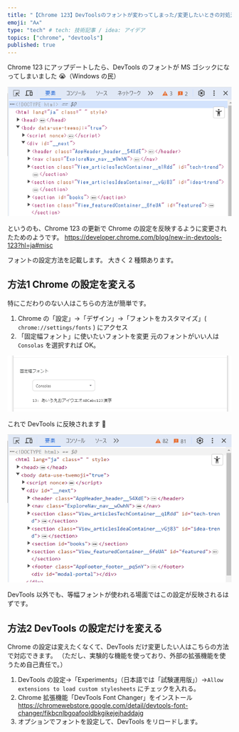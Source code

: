 ```yaml
---
title: "【Chrome 123】DevToolsのフォントが変わってしまった/変更したいときの対処法"
emoji: "🗛"
type: "tech" # tech: 技術記事 / idea: アイデア
topics: ["chrome", "devtools"]
published: true
---
```


Chrome 123 にアップデートしたら、DevTools のフォントが MS ゴシックになってしまいました 😭（Windows の民）

![Chrome DevToolsのスクリーンショット。HTMLがMSゴシックのフォントで描画されている](/images/devtools-font-setting/2024-04-06-20-11-07.png)

というのも、Chrome 123 の更新で Chrome の設定を反映するように変更されたためのようです。
https://developer.chrome.com/blog/new-in-devtools-123?hl=ja#misc

フォントの設定方法を記載します。
大きく 2 種類あります。

## 方法1 Chrome の設定を変える

特にこだわりのない人はこちらの方法が簡単です。

1. Chrome の「設定」→「デザイン」→「フォントをカスタマイズ」( `chrome://settings/fonts` ) にアクセス
2. 「固定幅フォント」に使いたいフォントを変更
元のフォントがいい人は `Consolas` を選択すれば OK。

![Chromeの設定のスクリーンショット。「固定幅フォント」の項目で「Consolas」が選択されている。](/images/devtools-font-setting/2024-04-06-20-17-18.png)

これで DevTools に反映されます 🎉

![Chrome DevToolsのスクリーンショット。HTMLがConsolasのフォントで描画されている](/images/devtools-font-setting/2024-04-06-20-37-21.png)

DevTools 以外でも、等幅フォントが使われる場面ではこの設定が反映されるはずです。

## 方法2 DevTools の設定だけを変える

Chrome の設定は変えたくなくて、DevTools だけ変更したい人はこちらの方法で対応できます。
（ただし、実験的な機能を使っており、外部の拡張機能を使うため自己責任で。）

1. DevTools の設定→「Experiments」（日本語では「試験運用版」）→`Allow extensions to load custom stylesheets` にチェックを入れる。
2. Chrome 拡張機能「DevTools Font Changer」をインストール
https://chromewebstore.google.com/detail/devtools-font-changer/fikbcnlbgoafooldbkgikejejhaddajg
1. オプションでフォントを設定して、DevTools をリロードします。
